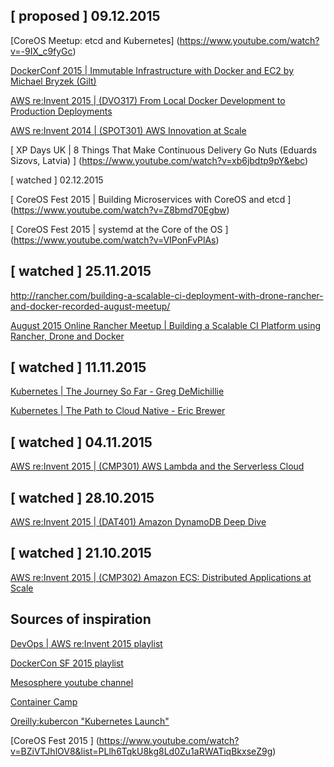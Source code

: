 [ proposed ] 09.12.2015
-----------------------
[CoreOS Meetup: etcd and Kubernetes] (https://www.youtube.com/watch?v=-9IX_c9fyGc)

[DockerConf 2015 | Immutable Infrastructure with Docker and EC2 by Michael Bryzek (Gilt)]( https://www.youtube.com/watch?v=GaHzdqFithc)

[AWS re:Invent 2015 | (DVO317) From Local Docker Development to Production Deployments]( https://www.youtube.com/watch?v=7CZFpHUPqXw)

[AWS re:Invent 2014 | (SPOT301) AWS Innovation at Scale](https://www.youtube.com/watch?v=JIQETrFC_SQ)

[ XP Days UK | 8 Things That Make Continuous Delivery Go Nuts (Eduards Sizovs, Latvia) ] (https://www.youtube.com/watch?v=xb6jbdtp9pY&ebc)

[ watched ] 02.12.2015

[ CoreOS Fest 2015 | Building Microservices with CoreOS and etcd ] (https://www.youtube.com/watch?v=Z8bmd70Egbw)

[ CoreOS Fest 2015 | systemd at the Core of the OS ] (https://www.youtube.com/watch?v=VIPonFvPlAs)

[ watched ] 25.11.2015
-----------------------
http://rancher.com/building-a-scalable-ci-deployment-with-drone-rancher-and-docker-recorded-august-meetup/

[ August 2015 Online Rancher Meetup | Building a Scalable CI Platform using Rancher, Drone and Docker](https://www.youtube.com/watch?v=86u8pVESbPQ)

[ watched ] 11.11.2015
-----------------------
[Kubernetes | The Journey So Far - Greg DeMichillie]( https://www.youtube.com/watch?v=6a2Nirr8cI0 )

[Kubernetes | The Path to Cloud Native - Eric Brewer]( https://www.youtube.com/watch?v=e4jr6Ihz4Qo )

[ watched ] 04.11.2015
-----------------------
[AWS re:Invent 2015 | (CMP301) AWS Lambda and the Serverless Cloud]( https://www.youtube.com/watch?v=pBLdMCksM3A)

[ watched ] 28.10.2015
----------------------
[AWS re:Invent 2015 | (DAT401) Amazon DynamoDB Deep Dive](https://www.youtube.com/watch?v=ggDIat_FZtA)


[ watched ] 21.10.2015
----------------------
[AWS re:Invent 2015 | (CMP302) Amazon ECS: Distributed Applications at Scale](https://www.youtube.com/watch?v=eun8CqGqdk8)

Sources of inspiration
-----------------------
[DevOps | AWS re:Invent 2015 playlist ](https://www.youtube.com/playlist?list=PLhr1KZpdzukeH9VMPbNHMCXl_NrVc1JGe)

[DockerCon SF 2015 playlist](https://www.youtube.com/playlist?list=PLkA60AVN3hh94tm0_6_rGxamkuHOLr30l)

[Mesosphere youtube channel](https://www.youtube.com/channel/UCxwCmgwyM7xtHaRULN6-dxg/videos)

[Container Camp](https://www.youtube.com/channel/UCvksXSnLqIVM_uFB7xyrsSg/videos)

[Oreilly:kubercon  "Kubernetes Launch"](
https://www.youtube.com/user/OreillyMedia/videos)

[CoreOS Fest 2015 ] (https://www.youtube.com/watch?v=BZiVTJhlOV8&list=PLlh6TqkU8kg8Ld0Zu1aRWATiqBkxseZ9g)

